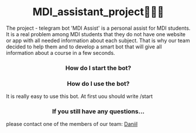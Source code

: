 <h1 align="center"> MDI_assistant_project🦸🏻‍♂️</h1>


The project - telegram bot 'MDI Assist' is a personal assist for MDI students. It is a real problem among MDI students that they do not have one website or app with all needed information about each subject. That is why our team decided to help them and to develop a smart bot that will give all information about a course in a few seconds.

<h3 align="center">How do I start the bot?</h3>



<h3 align="center">How do I use the bot?</h3>

It is really easy to use this bot. At first uou should write /start 



<h3 align="center">If you still have any questions...</h3>
please contact one of the members of our team:
<a href="https://daniilshat.ru/" target="_blank">Daniil</a>
